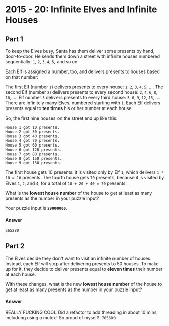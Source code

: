# 2015 - 20: Infinite Elves and Infinite Houses
## Part 1
To keep the Elves busy, Santa has them deliver some presents by hand, door-to-door. He sends them down a street with infinite houses numbered sequentially: `1`, `2`, `3`, `4`, `5`, and so on.

Each Elf is assigned a number, too, and delivers presents to houses based on that number:

The first Elf (number `1`) delivers presents to every house: `1`, `2`, `3`, `4`, `5`, ....
The second Elf (number `2`) delivers presents to every second house: `2`, `4`, `6`, `8`, `10`, ....
Elf number `3` delivers presents to every third house: `3`, `6`, `9`, `12`, `15`, ....
There are infinitely many Elves, numbered starting with `1`. Each Elf delivers presents equal to **ten times** his or her number at each house.

So, the first nine houses on the street end up like this:

```
House 1 got 10 presents.
House 2 got 30 presents.
House 3 got 40 presents.
House 4 got 70 presents.
House 5 got 60 presents.
House 6 got 120 presents.
House 7 got 80 presents.
House 8 got 150 presents.
House 9 got 130 presents.
```

The first house gets 10 presents: it is visited only by Elf `1`, which delivers `1 * 10 = 10` presents. The fourth house gets `70` presents, because it is visited by Elves `1`, `2`, and `4`, for a total of `10 + 20 + 40 = 70` presents.

What is the **lowest house number** of the house to get at least as many presents as the number in your puzzle input?

Your puzzle input is **`29000000`**.
#### Answer
`665280`

## Part 2
The Elves decide they don't want to visit an infinite number of houses. Instead, each Elf will stop after delivering presents to 50 houses. To make up for it, they decide to deliver presents equal to **eleven times** their number at each house.

With these changes, what is the new **lowest house number** of the house to get at least as many presents as the number in your puzzle input?

#### Answer
REALLY FUCKING COOL
Did a refactor to add threading in about 10 mins, includung using a mutex! So proud of myself!!
`705600`